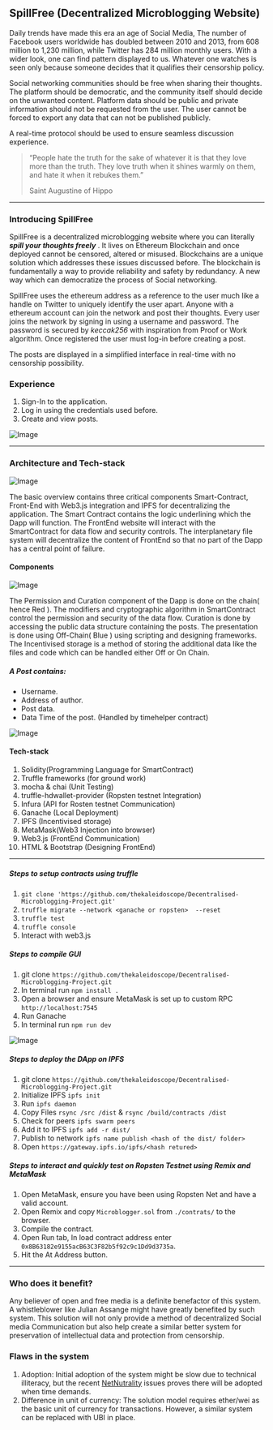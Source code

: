 ## SpillFree (Decentralized Microblogging Website)

Daily trends have made this era an age of Social Media, The number of Facebook users worldwide has doubled between 2010 and 2013, from 608 million to 1,230 million, while Twitter has 284 million monthly users. With a wider look, one can find pattern displayed to us. Whatever one watches is seen only because someone decides that it qualifies their censorship policy.

Social networking communities should be free when sharing their thoughts. The platform should be democratic, and the community itself should decide on the unwanted content. Platform data should be public and private information should not be requested from the user. The user cannot be forced to export any data that can not be published publicly.

A real-time protocol should be used to ensure seamless discussion experience.

>“People hate the truth for the sake of whatever it is that they love more than the truth. They love truth when it shines warmly on them, and hate it when it rebukes them.”
>
>Saint Augustine of Hippo

---

### Introducing SpillFree
SpillFree is a decentralized microblogging website where you can literally ***spill your thoughts freely*** . It lives on Ethereum Blockchain and once deployed cannot be censored, altered or misused. Blockchains are a unique solution which addresses these
issues discussed before. The blockchain is fundamentally a way to provide reliability and safety by redundancy. A new way which can democratize the process of Social networking.

SpillFree uses the ethereum address as a reference to the user much like a handle on Twitter to uniquely identify the user apart. Anyone with a ethereum account can join the network and post their thoughts. Every user joins the network by signing in using a username and password. The password is secured by *keccak256* with inspiration from Proof or Work algorithm. Once registered the user must log-in before creating a post.

The posts are displayed in a simplified interface in real-time with no censorship possibility.

### Experience
1. Sign-In to the application.
2. Log in using the credentials used before.
3. Create and view posts.

![Image](https://image.ibb.co/mnqTho/Tw7.png)

---

### Architecture and Tech-stack

![Image](https://image.ibb.co/c1dg2o/Overview.jpg)

The basic overview contains three critical components Smart-Contract, Front-End with Web3.js integration and IPFS for decentralizing the application. The Smart Contract contains the logic underlining which the Dapp will function. The FrontEnd website will interact with the SmartContract for data flow and security controls. The interplanetary file system will decentralize the content of FrontEnd so that no part of the Dapp has a central point of failure.

#### Components

![Image](https://image.ibb.co/ehn8ho/Components.jpg)

The Permission and Curation component of the Dapp is done on the chain( hence Red ). The modifiers and cryptographic algorithm in SmartContract control the permission and security of the data flow. Curation is done by accessing the public data structure containing the posts. The presentation is done using Off-Chain( Blue ) using scripting and designing frameworks. The Incentivised storage is a method of storing the additional data like the files and code which can be handled either Off or On Chain.

##### A Post contains:
* Username.
* Address of author.
* Post data.
* Data Time of the post. (Handled by timehelper contract)

![Image](https://image.ibb.co/gRvsso/Tw8.png)


#### Tech-stack
1. Solidity(Programming Language for SmartContract)
2. Truffle frameworks (for ground work)
3. mocha & chai (Unit Testing)
4. truffle-hdwallet-provider (Ropsten testnet Integration)
5. Infura (API for Rosten testnet Communication)
6. Ganache (Local Deployment)
7. IPFS (Incentivised storage)
8. MetaMask(Web3 Injection into browser)
9. Web3.js (FrontEnd Communication)
10. HTML & Bootstrap (Designing FrontEnd)

---
##### Steps to setup contracts using truffle
1. `git clone 'https://github.com/thekaleidoscope/Decentralised-Microblogging-Project.git' `
2. `truffle migrate --network <ganache or ropsten>  --reset`
3. `truffle test`
4. `truffle console`
5. Interact with web3.js

##### Steps to compile GUI
1. git clone `https://github.com/thekaleidoscope/Decentralised-Microblogging-Project.git`
2. In terminal run `npm install .`
3. Open a browser and ensure MetaMask is set up to custom RPC `http://localhost:7545`
4. Run Ganache
5. In terminal run `npm run dev`

![Image](https://image.ibb.co/dtgXso/Tw10.png)

##### Steps to deploy the DApp on IPFS
1.  git clone `https://github.com/thekaleidoscope/Decentralised-Microblogging-Project.git`
2. Initialize IPFS `ipfs init`
3. Run `ipfs daemon`
4. Copy Files `rsync /src /dist` & `rsync /build/contracts /dist`
5. Check for peers `ipfs swarm peers`
6. Add it to IPFS `ipfs add -r dist/ `
7. Publish to network `ipfs name publish <hash of the dist/ folder>`
8. Open `https://gateway.ipfs.io/ipfs/<hash retured>`

##### Steps to interact and quickly test on Ropsten Testnet using Remix and MetaMask
1. Open MetaMask, ensure you have been using Ropsten Net and have a valid account.
2. Open Remix and copy `Microblogger.sol` from `./contrats/` to the browser.
3. Compile the contract.
4. Open Run tab, In load contract address enter `0x8B63182e9155acB63C3F82b5f92c9c1Dd9d3735a`.
5. Hit the At Address button.

---
### Who does it benefit?
Any believer of open and free media is a  definite benefactor of this system. A whistleblower like Julian Assange might have greatly benefited by such system. This solution will not only provide a method of decentralized Social media Communication but also help create a similar better system for preservation of intellectual data and protection from censorship.

### Flaws in the system
1. Adoption: Initial adoption of the system might be slow due to technical illiteracy, but the recent [NetNutrality](https://www.itproportal.com/features/net-neutrality-decentralization-is-the-future-of-the-internet/) issues proves there will be adopted when time demands.
2. Difference in unit of currency: The solution model requires ether/wei as the basic unit of currency for transactions. However, a similar system can be replaced with UBI in place.
